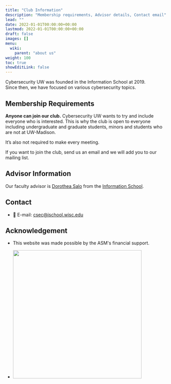 ```yaml
---
title: "Club Information"
description: "Membership requirements, Advisor details, Contact email"
lead: ""
date: 2022-01-01T00:00:00+00:00
lastmod: 2022-01-01T00:00:00+00:00
draft: false
images: []
menu:
  wiki:
    parent: "about us"
weight: 100
toc: true
showEditLink: false
---
```


Cybersecurity UW was founded in the Information School at 2019.
<br />
Since then, we have focused on various cybersecurity topics.

## Membership Requirements

**Anyone can join our club.**
Cybersecurity UW wants to try and include everyone who is interested. This is why the club is open to everyone including undergraduate and graduate students, minors and students who are not at UW-Madison.

It’s also not required to make every meeting.

If you want to join the club, send us an email and we will add you to our mailing list.

## Advisor Information

Our faculty advisor is [Dorothea Salo](https://ischool.wisc.edu/blog/staff/salo-dorothea/) from the [Information School](https://ischool.wisc.edu).

## Contact

- :email: E-mail: csec@ischool.wisc.edu

## Acknowledgement

- This website was made possible by the ASM's financial support.

- <img src='/asm_white.png' id='asm_logo' style='width: 400px;' />

